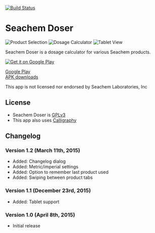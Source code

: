 [![Build Status](https://travis-ci.org/NateShoffner/Seachem-Doser.svg?branch=master)](https://travis-ci.org/NateShoffner/Seachem-Doser)

# Seachem Doser
![Product Selection](http://i.imgur.com/aX8v7VZ.png)
![Dosage Calculator](http://i.imgur.com/35uZUjz.png)
![Tablet View](http://i.imgur.com/UKlBecs.png)

Seachem Doser is a dosage calculator for various Seachem products.

[![Get it on Google Play](https://play.google.com/intl/en_us/badges/images/generic/en-play-badge.png)](https://play.google.com/store/apps/details?id=com.nateshoffner.seachemdoser)
 
[Google Play](https://play.google.com/store/apps/details?id=com.nateshoffner.seachemdoser)  
[APK downloads](https://github.com/nateshoffner/Seachem-Doser/releases)

This app is not licensed nor endorsed by Seachem Laboratories, Inc

## License
* Seachem Doser is [GPLv3](https://github.com/NateShoffner/Seachem-Doser/blob/master/LICENSE)
* This app also uses [Calligraphy](https://github.com/chrisjenx/Calligraphy)

## Changelog

### Version 1.2 (March 11th, 2015)
* Added: Changelog dialog
* Added: Metric/imperial settings
* Added: Option to remember last product used
* Added: Swiping between product tabs

### Version 1.1 (December 23rd, 2015)
* Added: Tablet support

### Version 1.0 (April 8th, 2015)
* Initial release
